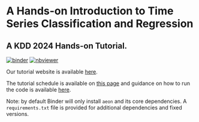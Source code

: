 # A Hands-on Introduction to Time Series Classification and Regression
## A KDD 2024 Hands-on Tutorial.

[![binder](https://mybinder.org/badge_logo.svg)](https://mybinder.org/v2/gh/aeon-tutorials/KDD-2024/main) [![nbviewer](https://raw.githubusercontent.com/jupyter/design/master/logos/Badges/nbviewer_badge.svg)](https://nbviewer.org/github/aeon-tutorials/KDD-2024/tree/main/Notebooks/)

Our tutorial website is available [here](https://aeon-tutorials.github.io/KDD-2024/).

The tutorial schedule is available on [this page](https://aeon-tutorials.github.io/KDD-2024/schedule.html) and guidance on how to run the code is available [here](https://aeon-tutorials.github.io/KDD-2024/code.html).

Note: by default Binder will only install `aeon` and its core dependencies. A `requirements.txt` file is provided for additional dependencies and fixed versions.